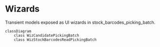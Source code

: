 # Wizards

Transient models exposed as UI wizards in stock_barcodes_picking_batch.

```mermaid
classDiagram
    class WizCandidatePickingBatch
    class WizStockBarcodesReadPickingBatch
```
